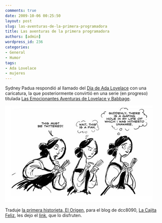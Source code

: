 ```yaml
---
comments: true
date: 2009-10-06 00:25:50
layout: post
slug: las-aventuras-de-la-primera-programadora
title: Las aventuras de la primera programadora
authors: [admin]
wordpress_id: 236
categories:
- General
- Humor
tags:
- Ada Lovelace
- mujeres
---
```


Sydney Padua respondió al llamado del [Día de Ada Lovelace](http://www.lnds.net/2009/03/mujeres-en-tecnologia-el-dia-de-ada-love.html) con una caricatura, la que posteriormente convirtió en una serie (en progreso) titulada [Las Emocionantes Aventuras de Lovelace y Babbage](http://sydneypadua.com/2dgoggles/).

![adacut.png](adacut.png)

Traduje [la primera historieta, El Origen](http://www.dcc8090.cl/blog/2009/10/05/la-primera-programadora/), para el blog de dcc8090, [La Cajita Feliz](http://www.dcc8090.cl/blog/), les dejo el [link](http://www.dcc8090.cl/blog/2009/10/05/la-primera-programadora/), que lo disfruten.



